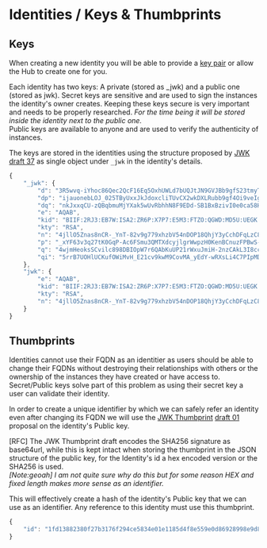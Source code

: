 # Identities / Keys & Thumbprints

## Keys

When creating a new identity you will be able to provide a [key pair](http://en.wikipedia.org/wiki/Public-key_cryptography) or allow the Hub to create one for you.

Each identity has two keys: A private (stored as _jwk) and a public one (stored as jwk).
Secret keys are sensitive and are used to sign the instances the identity's owner creates. Keeping these keys secure is very important and needs to be properly researched.
*For the time being it will be stored inside the identity next to the public one.*  
Public keys are available to anyone and are used to verify the authenticity of instances.

The keys are stored in the identities using the structure proposed by [JWK](https://datatracker.ietf.org/doc/draft-ietf-jose-json-web-key/) [draft 37](http://tools.ietf.org/html/draft-ietf-jose-json-web-key-37) as single object under `_jwk` in the identity's details.

```javascript
{
    "_jwk": {
        "d": "3R5wvq-iYhoc86Qec2QcF16Eq5OxhUWLd7bUQJtJN9GVJBb9gfS23tmyTFxj5O48ELpAZg3iuYeSD8V0HmNkKrL7u0a4cMhZGmRuDlO6VC77u0jVltfIHvRnsa1jDFvrnSOMZYZLuT5XsEvK-yd7bCFWGunu8tIGj1pMgp9W2B6Mq2aav7c0ul54fd75XPfGgSC3mKD7EnJbmOYRvSmspm0vrBtlQUJLnoURqliQljN5UP8CdXyNjToJwjiNXl9wupkY176w7Nfmtx-VqyZvUEx4lSCTgnPOwCJvhfsM1k7RoHGxoGExGcZ7XGm8EL_rhCkJH5G8fSPK7a56qb7F6Q",
        "dp": "ijauonebLOJ_025TByUxxJkJdoxcliTUvCX2wkDXLRubb9gf4Oi9veIgTp8ZcO-Wv91lrWEtWDma1LvYJVmkN9O-xGUit7YMWh8lq1FEhxBI5A-dvZYA-f6oaW8IOdTAy4TvZvh0mk_OwD2KpyIgLWJqTdLUHG0MtMlYSKlmdvU",
        "dq": "nkJxxqCU-zQBqbmuMjYXak5wUvRbhhN8F9EDd-SB1BxBzivI0e0ca58HAEjykAXYejrTWIF6N7xS9taT4_sDVc3vBB12s1mv8zFivCAvNsc8RJPj1mYXWxqAKv8q3s4JJn53dBSptHOGokI1rnPSfGAhZ0DfPoR2SxACbWogttk",
        "e": "AQAB",
        "kid": "BIIF:2RJ3:EB7W:ISA2:ZR6P:X7P7:E5M3:FTZO:QGWD:MD5U:UEGK:CZPV",
        "kty": "RSA",
        "n": "4jllO5Znas8nCR-_YnT-82v9g779xhzbV54nDOP18QhjY3yCchDFqLzC85kWFtoP9yMmDgMvKbUXGrvcftvsRCipLwf7z0-v9JvDvuHUeJmWpgcd9quBIkh0-W0gxO_5cz6EeeqRg6gt56sAjBtci-yaPsZ3s9lSETAXhLQAs4OmGlz9rsnrBa2NtPCMvjaaC-Pb7xsnMK7evTA-9toOYFL_jofKi-1MXn1Pk42zX7qrZJzoMj-9YvnCop0OiTV9K936Azc7RvoLJ9X9MuMOavnrCSv9vbpmjQ5kF4SiVOy3TlicY9eHBUZjZQ9s7IDpJz1nX4KtpiNxsk82aDsxwQ",
        "p": "_xYF63v3q27tK0GqP-Ac6FSmu3QMTXdcyjlgrWwpzH0KenBCnuzFPBwS-ufvnvE4AwdoZTWc9IedBQXCYlFrApSk8scOF8vG2K1dwJRzlLQdgLBDsGEcyy64AlxRrCYy9PQY0_NWZqmZBgsfglzvvzF3sIE0FqyY6B-VjGeiOY8",
        "q": "4wjmHeoksSCvilc898DBIOpW7r6QAbKuUP21rWxuJmiH-2nzCAkL3I8ccMqOeWava0YIZt3JrFbwnmRYGs1Q8dGJ4p3n7lbahv1dqF_R3UsKIWYllIJaKMK2tjqgE1OhKm3duDS1Espg6M4r5Fk3Y2EzZM_04PnoX0Dr-Bc2F68",
        "qi": "5rrB7UOHlUCKufOWiMvH_E21cv9kwM9CovMA_yEdY-wRXsLi4C7PIpMDmIHV7VBOEtCQpel410VbZ4dAXQSHetREoDB-yEiJTvaxh2ykgbo61729igrXg0qlmBaOlyKBAWttSUsNiDf_UldUOcekk9gRZi6B68EjzbJm4-iz0qA"
    },
    "jwk": {
        "e": "AQAB",
        "kid": "BIIF:2RJ3:EB7W:ISA2:ZR6P:X7P7:E5M3:FTZO:QGWD:MD5U:UEGK:CZPV",
        "kty": "RSA",
        "n": "4jllO5Znas8nCR-_YnT-82v9g779xhzbV54nDOP18QhjY3yCchDFqLzC85kWFtoP9yMmDgMvKbUXGrvcftvsRCipLwf7z0-v9JvDvuHUeJmWpgcd9quBIkh0-W0gxO_5cz6EeeqRg6gt56sAjBtci-yaPsZ3s9lSETAXhLQAs4OmGlz9rsnrBa2NtPCMvjaaC-Pb7xsnMK7evTA-9toOYFL_jofKi-1MXn1Pk42zX7qrZJzoMj-9YvnCop0OiTV9K936Azc7RvoLJ9X9MuMOavnrCSv9vbpmjQ5kF4SiVOy3TlicY9eHBUZjZQ9s7IDpJz1nX4KtpiNxsk82aDsxwQ"
    }
}
```

## Thumbprints

Identities cannot use their FQDN as an identitier as users should be able to change their FQDNs without destroying their relationships with others or the ownership of the instances they have created or have access to. Secret/Public keys solve part of this problem as using their secret key a user can validate their identity.

In order to create a unique identifier by which we can safely refer an identity even after changing its FQDN we will use the [JWK Thumbprint](https://datatracker.ietf.org/doc/draft-jones-jose-jwk-thumbprint/) [draft 01](http://tools.ietf.org/html/draft-jones-jose-jwk-thumbprint-01) proposal on the identity's Public key.

[RFC] The JWK Thumbprint draft encodes the SHA256 signature as base64url, while this is kept intact when storing the thumbprint in the JSON structure of the public key, for the Identity's id a hex encoded version or the SHA256 is used.  
*[Note:geoah] I am not quite sure why do this but for some reason HEX and fixed length makes more sense as an identifier.*

This will effectively create a hash of the identity's Public key that we can use as an identifier. Any reference to this identity must use this thumbprint.

```javascript
{
    "id": "1fd13882380f27b3176f294ce5834e01e1185d4f8e559e0d86928998e9d8cd18"
}
```
